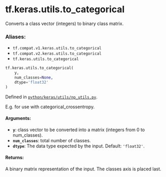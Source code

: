 <div itemscope itemtype="http://developers.google.com/ReferenceObject">
<meta itemprop="name" content="tf.keras.utils.to_categorical" />
<meta itemprop="path" content="Stable" />
</div>

# tf.keras.utils.to_categorical

Converts a class vector (integers) to binary class matrix.

### Aliases:

* `tf.compat.v1.keras.utils.to_categorical`
* `tf.compat.v2.keras.utils.to_categorical`
* `tf.keras.utils.to_categorical`

``` python
tf.keras.utils.to_categorical(
    y,
    num_classes=None,
    dtype='float32'
)
```



Defined in [`python/keras/utils/np_utils.py`](/code/stable/tensorflow/python/keras/utils/np_utils.py).

<!-- Placeholder for "Used in" -->

E.g. for use with categorical_crossentropy.

#### Arguments:


* <b>`y`</b>: class vector to be converted into a matrix
    (integers from 0 to num_classes).
* <b>`num_classes`</b>: total number of classes.
* <b>`dtype`</b>: The data type expected by the input. Default: `'float32'`.


#### Returns:

A binary matrix representation of the input. The classes axis is placed
last.

